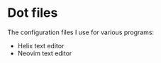 # Dot files

The configuration files I use for various programs:

- Helix text editor
- Neovim text editor
